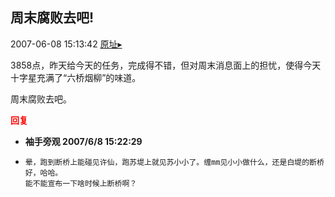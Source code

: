 ## 周末腐败去吧!
2007-06-08 15:13:42
[原址▸](http://www.fxgan.com/chan_time/2007_01_06/569.htm)


3858点，昨天给今天的任务，完成得不错，但对周末消息面上的担忧，使得今天十字星充满了“六桥烟柳”的味道。

周末腐败去吧。




**<font color='red'>回复</font>**


- **袖手旁观 2007/6/8 15:22:29**
- ```
  晕，跑到断桥上能碰见许仙，跑苏堤上就见苏小小了。缠mm见小小做什么，还是白堤的断桥好，哈哈。
  能不能宣布一下啥时候上断桥啊？
  ```
